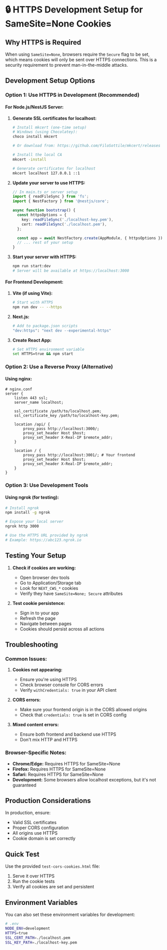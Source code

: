 # 🔒 HTTPS Development Setup for SameSite=None Cookies

## Why HTTPS is Required

When using `SameSite=None`, browsers require the `Secure` flag to be set, which means cookies will only be sent over HTTPS connections. This is a security requirement to prevent man-in-the-middle attacks.

## Development Setup Options

### Option 1: Use HTTPS in Development (Recommended)

#### For Node.js/NestJS Server:

1. **Generate SSL certificates for localhost:**

   ```bash
   # Install mkcert (one-time setup)
   # Windows (using Chocolatey):
   choco install mkcert

   # Or download from: https://github.com/FiloSottile/mkcert/releases

   # Install the local CA
   mkcert -install

   # Generate certificates for localhost
   mkcert localhost 127.0.0.1 ::1
   ```

2. **Update your server to use HTTPS:**

   ```typescript
   // In main.ts or server setup
   import { readFileSync } from 'fs';
   import { NestFactory } from '@nestjs/core';

   async function bootstrap() {
     const httpsOptions = {
       key: readFileSync('./localhost-key.pem'),
       cert: readFileSync('./localhost.pem'),
     };

     const app = await NestFactory.create(AppModule, { httpsOptions });
     // ... rest of your setup
   }
   ```

3. **Start your server with HTTPS:**
   ```bash
   npm run start:dev
   # Server will be available at https://localhost:3000
   ```

#### For Frontend Development:

1. **Vite (if using Vite):**

   ```bash
   # Start with HTTPS
   npm run dev -- --https
   ```

2. **Next.js:**

   ```bash
   # Add to package.json scripts
   "dev:https": "next dev --experimental-https"
   ```

3. **Create React App:**
   ```bash
   # Set HTTPS environment variable
   set HTTPS=true && npm start
   ```

### Option 2: Use a Reverse Proxy (Alternative)

#### Using nginx:

```nginx
# nginx.conf
server {
    listen 443 ssl;
    server_name localhost;

    ssl_certificate /path/to/localhost.pem;
    ssl_certificate_key /path/to/localhost-key.pem;

    location /api/ {
        proxy_pass http://localhost:3000/;
        proxy_set_header Host $host;
        proxy_set_header X-Real-IP $remote_addr;
    }

    location / {
        proxy_pass http://localhost:3001/; # Your frontend
        proxy_set_header Host $host;
        proxy_set_header X-Real-IP $remote_addr;
    }
}
```

### Option 3: Use Development Tools

#### Using ngrok (for testing):

```bash
# Install ngrok
npm install -g ngrok

# Expose your local server
ngrok http 3000

# Use the HTTPS URL provided by ngrok
# Example: https://abc123.ngrok.io
```

## Testing Your Setup

1. **Check if cookies are working:**
   - Open browser dev tools
   - Go to Application/Storage tab
   - Look for `NEXT_CWS_*` cookies
   - Verify they have `SameSite=None; Secure` attributes

2. **Test cookie persistence:**
   - Sign in to your app
   - Refresh the page
   - Navigate between pages
   - Cookies should persist across all actions

## Troubleshooting

### Common Issues:

1. **Cookies not appearing:**
   - Ensure you're using HTTPS
   - Check browser console for CORS errors
   - Verify `withCredentials: true` in your API client

2. **CORS errors:**
   - Make sure your frontend origin is in the CORS allowed origins
   - Check that `credentials: true` is set in CORS config

3. **Mixed content errors:**
   - Ensure both frontend and backend use HTTPS
   - Don't mix HTTP and HTTPS

### Browser-Specific Notes:

- **Chrome/Edge:** Requires HTTPS for SameSite=None
- **Firefox:** Requires HTTPS for SameSite=None
- **Safari:** Requires HTTPS for SameSite=None
- **Development:** Some browsers allow localhost exceptions, but it's not guaranteed

## Production Considerations

In production, ensure:

- Valid SSL certificates
- Proper CORS configuration
- All origins use HTTPS
- Cookie domain is set correctly

## Quick Test

Use the provided `test-cors-cookies.html` file:

1. Serve it over HTTPS
2. Run the cookie tests
3. Verify all cookies are set and persistent

## Environment Variables

You can also set these environment variables for development:

```bash
# .env
NODE_ENV=development
HTTPS=true
SSL_CERT_PATH=./localhost.pem
SSL_KEY_PATH=./localhost-key.pem
```
